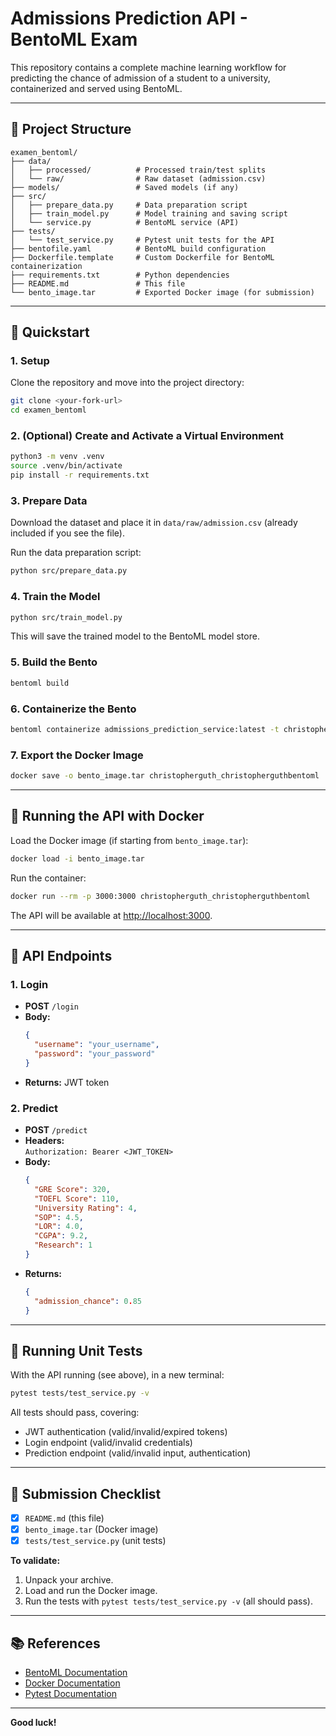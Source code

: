 # Admissions Prediction API - BentoML Exam

This repository contains a complete machine learning workflow for predicting the chance of admission of a student to a university, containerized and served using BentoML.

---

## 📁 Project Structure

```plaintext
examen_bentoml/
├── data/
│   ├── processed/          # Processed train/test splits
│   └── raw/                # Raw dataset (admission.csv)
├── models/                 # Saved models (if any)
├── src/
│   ├── prepare_data.py     # Data preparation script
│   ├── train_model.py      # Model training and saving script
│   └── service.py          # BentoML service (API)
├── tests/
│   └── test_service.py     # Pytest unit tests for the API
├── bentofile.yaml          # BentoML build configuration
├── Dockerfile.template     # Custom Dockerfile for BentoML containerization
├── requirements.txt        # Python dependencies
├── README.md               # This file
└── bento_image.tar         # Exported Docker image (for submission)
```

---

## 🚀 Quickstart

### 1. **Setup**

Clone the repository and move into the project directory:

```bash
git clone <your-fork-url>
cd examen_bentoml
```

### 2. **(Optional) Create and Activate a Virtual Environment**

```bash
python3 -m venv .venv
source .venv/bin/activate
pip install -r requirements.txt
```

### 3. **Prepare Data**

Download the dataset and place it in `data/raw/admission.csv` (already included if you see the file).

Run the data preparation script:

```bash
python src/prepare_data.py
```

### 4. **Train the Model**

```bash
python src/train_model.py
```

This will save the trained model to the BentoML model store.

### 5. **Build the Bento**

```bash
bentoml build
```

### 6. **Containerize the Bento**

```bash
bentoml containerize admissions_prediction_service:latest -t christopherguth_christopherguthbentoml
```

### 7. **Export the Docker Image**

```bash
docker save -o bento_image.tar christopherguth_christopherguthbentoml
```

---

## 🐳 Running the API with Docker

Load the Docker image (if starting from `bento_image.tar`):

```bash
docker load -i bento_image.tar
```

Run the container:

```bash
docker run --rm -p 3000:3000 christopherguth_christopherguthbentoml
```

The API will be available at [http://localhost:3000](http://localhost:3000).

---

## 🔐 API Endpoints

### 1. **Login**

- **POST** `/login`
- **Body:**  
  ```json
  {
    "username": "your_username",
    "password": "your_password"
  }
  ```
- **Returns:** JWT token

### 2. **Predict**

- **POST** `/predict`
- **Headers:**  
  `Authorization: Bearer <JWT_TOKEN>`
- **Body:**  
  ```json
  {
    "GRE Score": 320,
    "TOEFL Score": 110,
    "University Rating": 4,
    "SOP": 4.5,
    "LOR": 4.0,
    "CGPA": 9.2,
    "Research": 1
  }
  ```
- **Returns:**  
  ```json
  {
    "admission_chance": 0.85
  }
  ```

---

## 🧪 Running Unit Tests

With the API running (see above), in a new terminal:

```bash
pytest tests/test_service.py -v
```

All tests should pass, covering:
- JWT authentication (valid/invalid/expired tokens)
- Login endpoint (valid/invalid credentials)
- Prediction endpoint (valid/invalid input, authentication)

---

## 📝 Submission Checklist

- [x] `README.md` (this file)
- [x] `bento_image.tar` (Docker image)
- [x] `tests/test_service.py` (unit tests)

**To validate:**
1. Unpack your archive.
2. Load and run the Docker image.
3. Run the tests with `pytest tests/test_service.py -v` (all should pass).

---

## 📚 References

- [BentoML Documentation](https://docs.bentoml.org/)
- [Docker Documentation](https://docs.docker.com/)
- [Pytest Documentation](https://docs.pytest.org/)

---

**Good luck!**